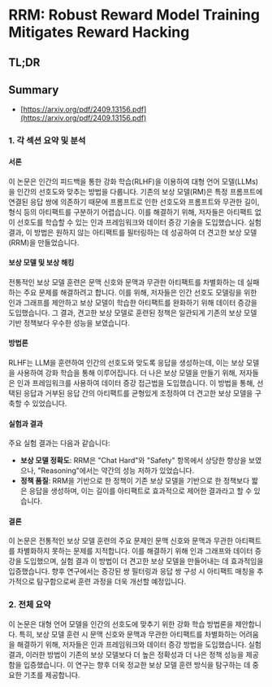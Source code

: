 # RRM: Robust Reward Model Training Mitigates Reward Hacking
## TL;DR
## Summary
- [https://arxiv.org/pdf/2409.13156.pdf](https://arxiv.org/pdf/2409.13156.pdf)

### 1. 각 섹션 요약 및 분석

#### 서론

이 논문은 인간의 피드백을 통한 강화 학습(RLHF)을 이용하여 대형 언어 모델(LLMs)을 인간의 선호도와 맞추는 방법을 다룹니다. 기존의 보상 모델(RM)은 특정 프롬프트에 연결된 응답 쌍에 의존하기 때문에 프롬프트로 인한 선호도와 프롬프트와 무관한 길이, 형식 등의 아티팩트를 구분하기 어렵습니다. 이를 해결하기 위해, 저자들은 아티팩트 없이 선호도를 학습할 수 있는 인과 프레임워크와 데이터 증강 기술을 도입했습니다. 실험 결과, 이 방법은 원하지 않는 아티팩트를 필터링하는 데 성공하여 더 견고한 보상 모델(RRM)을 만들었습니다.

#### 보상 모델 및 보상 해킹

전통적인 보상 모델 훈련은 문맥 신호와 문맥과 무관한 아티팩트를 차별화하는 데 실패하는 주요 문제를 해결하려고 합니다. 이를 위해, 저자들은 인간 선호도 모델링을 위한 인과 그래프를 제안하고 보상 모델이 학습한 아티팩트를 완화하기 위해 데이터 증강을 도입했습니다. 그 결과, 견고한 보상 모델로 훈련된 정책은 일관되게 기존의 보상 모델 기반 정책보다 우수한 성능을 보였습니다.

#### 방법론

RLHF는 LLM을 훈련하여 인간의 선호도와 맞도록 응답을 생성하는데, 이는 보상 모델을 사용하여 강화 학습을 통해 이루어집니다. 더 나은 보상 모델을 만들기 위해, 저자들은 인과 프레임워크를 사용하여 데이터 증강 접근법을 도입했습니다. 이 방법을 통해, 선택된 응답과 거부된 응답 간의 아티팩트를 균형있게 조정하여 더 견고한 보상 모델을 구축할 수 있었습니다.

#### 실험과 결과

주요 실험 결과는 다음과 같습니다:

- **보상 모델 정확도**: RRM은 "Chat Hard"와 "Safety" 항목에서 상당한 향상을 보였으나, "Reasoning"에서는 약간의 성능 저하가 있었습니다.
- **정책 품질**: RRM을 기반으로 한 정책이 기존 보상 모델을 기반으로 한 정책보다 짧은 응답을 생성하며, 이는 길이를 아티팩트로 효과적으로 제어한 결과라고 할 수 있습니다.

#### 결론

이 논문은 전통적인 보상 모델 훈련의 주요 문제인 문맥 신호와 문맥과 무관한 아티팩트를 차별화하지 못하는 문제를 지적합니다. 이를 해결하기 위해 인과 그래프와 데이터 증강을 도입했으며, 실험 결과 이 방법이 더 견고한 보상 모델을 만들어내는 데 효과적임을 입증했습니다. 향후 연구에서는 증강된 쌍 필터링과 응답 쌍 구성 시 아티팩트 매칭을 추가적으로 탐구함으로써 훈련 과정을 더욱 개선할 예정입니다.

### 2. 전체 요약

이 논문은 대형 언어 모델을 인간의 선호도에 맞추기 위한 강화 학습 방법론을 제안합니다. 특히, 보상 모델 훈련 시 문맥 신호와 문맥과 무관한 아티팩트를 차별화하는 어려움을 해결하기 위해, 저자들은 인과 프레임워크와 데이터 증강 방법을 도입했습니다. 실험 결과, 이러한 방법이 기존의 보상 모델보다 더 높은 정확성과 더 나은 정책 성능을 제공함을 입증했습니다. 이 연구는 향후 더욱 정교한 보상 모델 훈련 방식을 탐구하는 데 중요한 기초를 제공합니다.